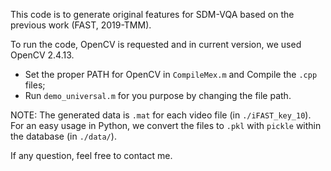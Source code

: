 This code is to generate original features for SDM-VQA based on the previous work (FAST, 2019-TMM).

To run the code, OpenCV is requested and in current version, we used OpenCV 2.4.13. 

- Set the proper PATH for OpenCV in `CompileMex.m` and Compile the `.cpp` files;
- Run `demo_universal.m` for you purpose by changing the file path.

NOTE: The generated data is `.mat` for each video file (in `./iFAST_key_10`). For an easy usage in Python, we convert the files to `.pkl` with `pickle` within the database (in `./data/`).

If any question, feel free to contact me.
